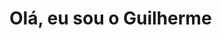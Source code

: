 <h1 align="center 
<img src="https://media.giphy.com/media/hvRJCLFzcasrR4ia7z/giphy.gif" width="28">
Olá, eu sou o Guilherme
</h1>
